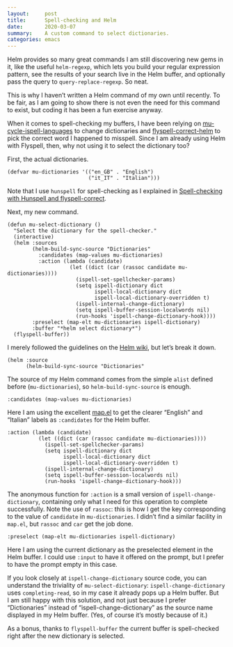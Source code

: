 ```yaml
---
layout:     post
title:      Spell-checking and Helm
date:       2020-03-07
summary:    A custom command to select dictionaries.
categories: emacs
---
```


Helm provides so many great commands I am still discovering new gems in it, like
the useful `helm-regexp`, which lets you build your regular expression pattern,
see the results of your search live in the Helm buffer, and optionally pass the
query to `query-replace-regexp`. So neat.

This is why I haven’t written a Helm command of my own until recently. To be
fair, as I am going to show there is not even the need for this command to
exist, but coding it has been a fun exercise anyway.

When it comes to spell-checking my buffers, I have been relying on
[mu-cycle-ispell-languages](https://www.manueluberti.eu/emacs/2017/02/04/guess-language/) to change dictionaries and [flyspell-correct-helm](https://github.com/d12frosted/flyspell-correct) to
pick the correct word I happened to misspell. Since I am already using Helm with
Flyspell, then, why not using it to select the dictionary too?

First, the actual dictionaries.

``` emacs-lisp
(defvar mu-dictionaries '(("en_GB" . "English")
                          ("it_IT" . "Italian")))
```

Note that I use `hunspell` for spell-checking as I explained in [Spell-checking
with Hunspell and flyspell-correct](https://www.manueluberti.eu/emacs/2016/06/06/spellchecksetup/).

Next, my new command.

``` emacs-lisp
(defun mu-select-dictionary ()
  "Select the dictionary for the spell-checker."
  (interactive)
  (helm :sources
        (helm-build-sync-source "Dictionaries"
          :candidates (map-values mu-dictionaries)
          :action (lambda (candidate)
                    (let ((dict (car (rassoc candidate mu-dictionaries))))
                      (ispell-set-spellchecker-params)
                      (setq ispell-dictionary dict
                            ispell-local-dictionary dict
                            ispell-local-dictionary-overridden t)
                      (ispell-internal-change-dictionary)
                      (setq ispell-buffer-session-localwords nil)
                      (run-hooks 'ispell-change-dictionary-hook))))
        :preselect (map-elt mu-dictionaries ispell-dictionary)
        :buffer "*helm select dictionary*")
  (flyspell-buffer))
```

I merely followed the guidelines on the [Helm wiki](https://github.com/emacs-helm/helm/wiki/Developing), but let’s break it down.

``` emacs-lisp
(helm :source
      (helm-build-sync-source "Dictionaries"
```

The source of my Helm command comes from the simple `alist` defined before
(`mu-dictionaries`), so `helm-build-sync-source` is enough.

``` emacs-lisp
:candidates (map-values mu-dictionaries)
```

Here I am using the excellent [map.el](https://github.com/emacs-mirror/emacs/blob/master/lisp/emacs-lisp/map.el) to get the clearer “English” and “Italian”
labels as `:candidates` for the Helm buffer.

``` emacs-lisp
:action (lambda (candidate)
          (let ((dict (car (rassoc candidate mu-dictionaries))))
            (ispell-set-spellchecker-params)
            (setq ispell-dictionary dict
                  ispell-local-dictionary dict
                  ispell-local-dictionary-overridden t)
            (ispell-internal-change-dictionary)
            (setq ispell-buffer-session-localwords nil)
            (run-hooks 'ispell-change-dictionary-hook)))
```

The anonymous function for `:action` is a small version of
`ispell-change-dictionary`, containing only what I need for this operation to
complete successfully. Note the use of `rassoc`: this is how I get the key
corresponding to the value of `candidate` in `mu-dictionaries`. I didn’t find a
similar facility in `map.el`, but `rassoc` and `car` get the job done.

``` emacs-lisp
:preselect (map-elt mu-dictionaries ispell-dictionary)
```

Here I am using the current dictionary as the preselected element in the Helm
buffer. I could use `:input` to have it offered on the prompt, but I prefer to
have the prompt empty in this case.

If you look closely at `ispell-change-dictionary` source code, you can understand
the triviality of `mu-select-dictionary`: `ispell-change-dictionary` uses
`completing-read`, so in my case it already pops up a Helm buffer. But I am still
happy with this solution, and not just because I prefer “Dictionaries” instead
of “ispell-change-dictionary” as the source name displayed in my Helm buffer.
(Yes, of course it’s mostly because of it.)

As a bonus, thanks to `flyspell-buffer` the current buffer is spell-checked right
after the new dictionary is selected.
